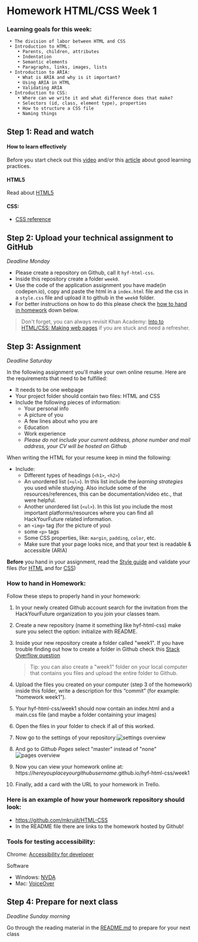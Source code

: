 # Homework HTML/CSS Week 1

### Learning goals for this week:

```
 • The division of labor between HTML and CSS
 • Introduction to HTML:
    • Parents, children, attributes
    • Indentation
    • Semantic elements
    • Paragraphs, links, images, lists
 • Introduction to ARIA:
    • What is ARIA and why is it important?
    • Using ARIA in HTML
    • Validating ARIA
 • Introduction to CSS:
    • Where can we write it and what difference does that make?
    • Selectors (id, class, element type), properties
    • How to structure a CSS file
    • Naming things
```

## Step 1: Read and watch

#### How to learn effectively

Before you start check out this [video](http://www.learningscientists.org/videos/) and/or this [article](https://www.cultofpedagogy.com/learning-strategies/) about good learning practices.

#### HTML5

Read about [HTML5](https://developer.mozilla.org/en-US/docs/Web/Guide/HTML/HTML5)

#### CSS:

- [CSS reference](http://cssreference.io/)

## Step 2: Upload your technical assignment to GitHub

_Deadline Monday_

- Please create a repository on Github, call it `hyf-html-css`.
- Inside this repository create a folder `week0`.
- Use the code of the application assignment you have made(in codepen.io), copy and paste the html in a `index.html` file and the css in a `style.css` file and upload it to github in the `week0` folder.
- For better instructions on how to do this please check the [how to hand in homework](#how-to-hand-in-homework) down below.

> Don't forget, you can always revisit Khan Academy: [Into to HTML/CSS: Making web pages](https://nl.khanacademy.org/computing/computer-programming/html-css) if you are stuck and need a refresher.

## Step 3: Assignment

_Deadline Saturday_

In the following assignment you'll make your own online resume. Here are the requirements that need to be fulfilled:

- It needs to be one webpage
- Your project folder should contain two files: HTML and CSS
- Include the following pieces of information:
  - Your personal info
  - A picture of you
  - A few lines about who you are
  - Education
  - Work experience
  - _Please do not include your current address, phone number and mail address, your CV will be hosted on Github_

When writing the HTML for your resume keep in mind the following:

- Include:
  - Different types of headings (`<h1>`, `<h2>`)
  - An unordered list (`<ul>`). In this list include the _learning strategies_ you used while studying. Also include some of the resources/references, this can be documentation/video etc., that were helpful.
  - Another unordered list (`<ul>`). In this list you include the most important platforms/resources where you can find all HackYourFuture related information.
  - an `<img>` tag (for the picture of you)
  - some `<p>` tags
  - Some CSS properties, like: `margin`, `padding`, `color`, etc.
  - Make sure that your page looks nice, and that your text is readable & accessible (ARIA)

**Before** you hand in your assignment, read the [Style guide](http://www.w3schools.com/html/html5_syntax.asp) and validate your files (for [HTML](https://validator.w3.org/) and for [CSS](http://jigsaw.w3.org/css-validator/))

### How to hand in Homework:

Follow these steps to properly hand in your homework:

1. In your newly created Github account search for the invitation from the HackYourFuture organization to you join your classes team.
2. Create a new repository (name it something like hyf-html-css) make sure you select the option: initialize with README.
3. Inside your new repository create a folder called "week1". If you have trouble finding out how to create a folder in Github check this [Stack Overflow question](https://stackoverflow.com/questions/18773598/creating-folders-inside-github-com-repo-without-using-git)

   > Tip: you can also create a "week1" folder on your local computer that contains you files and upload the entire folder to Github.

4. Upload the files you created on your computer (step 3 of the homework) inside this folder, write a description for this “commit” (for example: "homework week1").
5. Your hyf-html-css/week1 should now contain an index.html and a main.css file (and maybe a folder containing your images)
6. Open the files in your folder to check if all of this worked.
7. Now go to the settings of your repository:![settings overview](./assets/github_pages1.png)
8. And go to _Github Pages_ select "master" instead of "none"![pages overview](./assets/github_pages2.png)
9. Now you can view your homework online at: https://_hereyouplaceyourgithubusername_.github.io/hyf-html-css/week1
10. Finally, add a card with the URL to your homework in Trello.

### Here is an example of how your homework repository should look:

- https://github.com/mkruijt/HTML-CSS
- In the README file there are links to the homework hosted by Github!

### Tools for testing accessibility:

Chrome: [Accessibility for developer](https://chrome.google.com/webstore/detail/accessibility-developer-t/fpkknkljclfencbdbgkenhalefipecmb)

Software

- Windows: [NVDA](https://www.nvaccess.org/)
- Mac: [VoiceOver](https://www.apple.com/accessibility/mac/vision/)

## Step 4: Prepare for next class

_Deadline Sunday morning_

Go through the reading material in the [README.md](/Week2/README.md) to prepare for your next class

